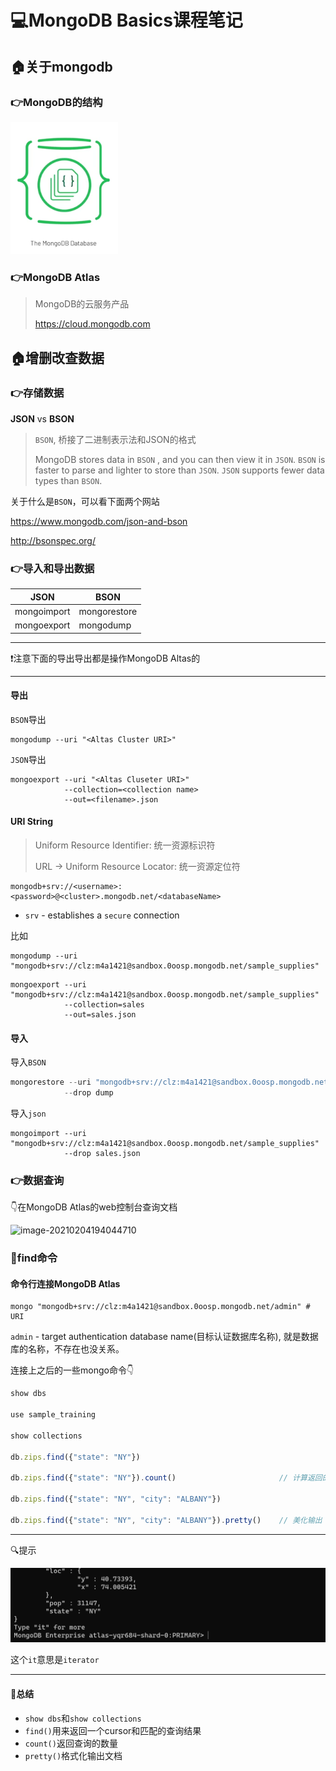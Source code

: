 # :computer:MongoDB Basics课程笔记



## :house:关于mongodb

### :point_right:MongoDB的结构

![image-20210204144951071](imgs\mongodb_database_new.png)

### :point_right:MongoDB Atlas

> MongoDB的云服务产品
>
> https://cloud.mongodb.com



## :house:增删改查数据

### :point_right:存储数据

**JSON** vs **BSON**

> `BSON`, 桥接了二进制表示法和JSON的格式 
>
> MongoDB stores data in `BSON` , and you can then view it in `JSON`. `BSON` is faster to parse and lighter to store than `JSON`. `JSON` supports fewer data types than `BSON`.

关于什么是`BSON`，可以看下面两个网站

https://www.mongodb.com/json-and-bson

http://bsonspec.org/

### :point_right:导入和导出数据

| JSON        | BSON         |
| ----------- | ------------ |
| mongoimport | mongorestore |
| mongoexport | mongodump    |



---

:exclamation: ​注意下面的导出导出都是操作MongoDB Altas的

---

#### 导出

`BSON`导出

```shell
mongodump --uri "<Altas Cluster URI>"
```

`JSON`导出

```shell
mongoexport --uri "<Altas Cluseter URI>"
			--collection=<collection name>
			--out=<filename>.json
```



#### URI String

> Uniform Resource Identifier: 统一资源标识符
>
> URL -> Uniform Resource Locator: 统一资源定位符

```shell
mongodb+srv://<username>:<password>@<cluster>.mongodb.net/<databaseName>
```

- `srv` - establishes a `secure` connection

比如

```shell
mongodump --uri "mongodb+srv://clz:m4a1421@sandbox.0oosp.mongodb.net/sample_supplies"
```

```shell
mongoexport --uri "mongodb+srv://clz:m4a1421@sandbox.0oosp.mongodb.net/sample_supplies"
			--collection=sales
			--out=sales.json
```



#### 导入

导入`BSON`

```python
mongorestore --uri "mongodb+srv://clz:m4a1421@sandbox.0oosp.mongodb.net/sample_supplies"
			--drop dump
```

导入`json`

```shell
mongoimport --uri "mongodb+srv://clz:m4a1421@sandbox.0oosp.mongodb.net/sample_supplies"
			--drop sales.json
```



### :point_right:数据查询

:point_down:在MongoDB Atlas的web控制台查询文档

![image-20210204194044710](F:\learning_mongodb\imgs\altasGUI.png)

### :key:find命令

#### 命令行连接MongoDB Atlas

```shell
mongo "mongodb+srv://clz:m4a1421@sandbox.0oosp.mongodb.net/admin" # URI
```

`admin` - target authentication database name(目标认证数据库名称), 就是数据库的名称，不存在也没关系。

连接上之后的一些mongo命令:point_down:

```js
show dbs

use sample_training

show collections

db.zips.find({"state": "NY"})

db.zips.find({"state": "NY"}).count()						// 计算返回的数量

db.zips.find({"state": "NY", "city": "ALBANY"})

db.zips.find({"state": "NY", "city": "ALBANY"}).pretty()	// 美化输出
```

---

:mag:提示

![image-20210204204103854](\imgs\it.png)

这个`it`意思是`iterator`

---

#### :key:总结

- `show dbs`和`show collections`
- `find()`用来返回一个cursor和匹配的查询结果
- `count()`返回查询的数量
- `pretty()`格式化输出文档